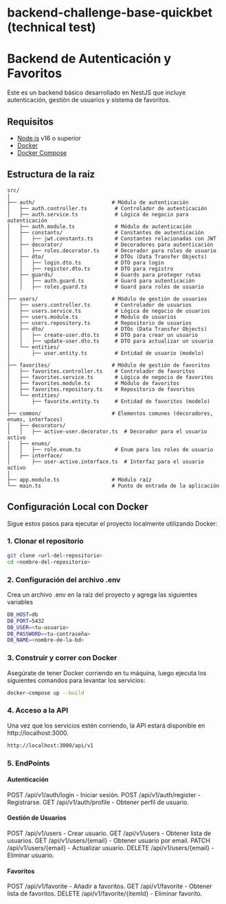 # backend-challenge-base-quickbet (technical test)
# Backend de Autenticación y Favoritos

Este es un backend básico desarrollado en NestJS que incluye autenticación, gestión de usuarios y sistema de favoritos.

## Requisitos

- [Node.js](https://nodejs.org/) v16 o superior
- [Docker](https://www.docker.com/)
- [Docker Compose](https://docs.docker.com/compose/)
  
## Estructura de la raiz
```
src/
│
├── auth/                         # Módulo de autenticación
│   ├── auth.controller.ts         # Controlador de autenticación
│   ├── auth.service.ts            # Lógica de negocio para autenticación
│   ├── auth.module.ts             # Módulo de autenticación
│   ├── constants/                 # Constantes de autenticación
│   │   ├── jwt.constants.ts       # Constantes relacionadas con JWT
│   ├── decorator/                 # Decoradores para autenticación
│   │   ├── roles.decorator.ts     # Decorador para roles de usuario
│   ├── dto/                       # DTOs (Data Transfer Objects)
│   │   ├── login.dto.ts           # DTO para login
│   │   ├── register.dto.ts        # DTO para registro
│   ├── guards/                    # Guards para proteger rutas
│   │   ├── auth.guard.ts          # Guard para autenticación
│   │   ├── roles.guard.ts         # Guard para roles de usuario
│
├── users/                        # Módulo de gestión de usuarios
│   ├── users.controller.ts        # Controlador de usuarios
│   ├── users.service.ts           # Lógica de negocio de usuarios
│   ├── users.module.ts            # Módulo de usuarios
│   ├── users.repository.ts        # Repositorio de usuarios
│   ├── dto/                       # DTOs (Data Transfer Objects)
│   │   ├── create-user.dto.ts     # DTO para crear un usuario
│   │   ├── update-user.dto.ts     # DTO para actualizar un usuario
│   └── entities/
│       ├── user.entity.ts         # Entidad de usuario (modelo)
│
├── favorites/                    # Módulo de gestión de favoritos
│   ├── favorites.controller.ts    # Controlador de favoritos
│   ├── favorites.service.ts       # Lógica de negocio de favoritos
│   ├── favorites.module.ts        # Módulo de favoritos
│   ├── favorites.repository.ts    # Repositorio de favoritos
│   └── entities/
│       ├── favorite.entity.ts     # Entidad de favoritos (modelo)
│
├── common/                       # Elementos comunes (decoradores, enums, interfaces)
│   ├── decorators/
│   │   ├── active-user.decorator.ts  # Decorador para el usuario activo
│   ├── enums/
│   │   ├── role.enum.ts           # Enum para los roles de usuario
│   ├── interface/
│       ├── user-active.interface.ts  # Interfaz para el usuario activo
│
├── app.module.ts                 # Módulo raíz
└── main.ts                       # Punto de entrada de la aplicación
```

## Configuración Local con Docker

Sigue estos pasos para ejecutar el proyecto localmente utilizando Docker:

### 1. Clonar el repositorio

```bash
git clone <url-del-repositorio>
cd <nombre-del-repositorio>
```

### 2. Configuración del archivo .env
Crea un archivo .env en la raíz del proyecto y agrega las siguientes variables
```bash
DB_HOST=db
DB_PORT=5432
DB_USER=<tu-usuario>
DB_PASSWORD=<tu-contraseña>
DB_NAME=<nombre-de-la-bd>
```
### 3. Construir y correr con Docker
Asegúrate de tener Docker corriendo en tu máquina, luego ejecuta los siguientes comandos para levantar los servicios:
```bash
docker-compose up --build
```
### 4. Acceso a la API
Una vez que los servicios estén corriendo, la API estará disponible en http://localhost:3000.
```bash
http://localhost:3000/api/v1
```
### 5. EndPoints

#### Autenticación
POST /api/v1/auth/login - Iniciar sesión.
POST /api/v1/auth/register - Registrarse.
GET /api/v1/auth/profile - Obtener perfil de usuario.
#### Gestión de Usuarios
POST /api/v1/users - Crear usuario.
GET /api/v1/users - Obtener lista de usuarios.
GET /api/v1/users/{email} - Obtener usuario por email.
PATCH /api/v1/users/{email} - Actualizar usuario.
DELETE /api/v1/users/{email} - Eliminar usuario.
#### Favoritos
POST /api/v1/favorite - Añadir a favoritos.
GET /api/v1/favorite - Obtener lista de favoritos.
DELETE /api/v1/favorite/{itemId} - Eliminar favorito.

